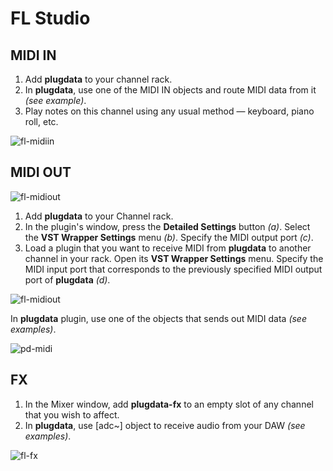 # FL Studio

## MIDI IN

1. Add **plugdata** to your channel rack. 
2. In **plugdata**, use one of the MIDI IN objects and route MIDI data from it *(see example)*.
3. Play notes on this channel using any usual method — keyboard, piano roll, etc.

![fl-midiin](images\pd-midiin.png)

## MIDI OUT

![fl-midiout](images\fl-midiout1.png)

1. Add **plugdata** to your Channel rack.  
2. In the plugin's window, press the **Detailed Settings** button *(a)*. Select the **VST Wrapper Settings** menu *(b)*. Specify the MIDI output port *(c)*.
3. Load a plugin that you want to receive MIDI from **plugdata** to another channel in your rack. Open its **VST Wrapper Settings** menu. Specify the MIDI input port that corresponds to the previously specified MIDI output port of **plugdata** *(d)*.

![fl-midiout](images\fl-midiout2.png)

In **plugdata** plugin, use one of the objects that sends out MIDI data *(see examples)*.  

![pd-midi](images\pd-midiout.png)

## FX

1. In the Mixer window, add **plugdata-fx** to an empty slot of any channel that you wish to affect.
2. In **plugdata**, use [adc~] object to receive audio from your DAW *(see examples)*.

![fl-fx](images\fl-fx.png)